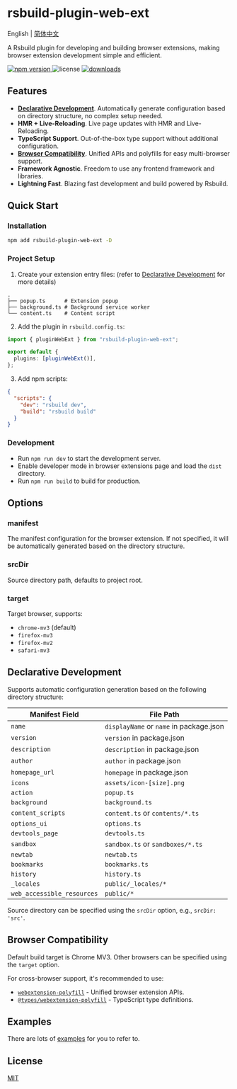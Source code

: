 # rsbuild-plugin-web-ext

English | [简体中文](./README.zh-CN.md)

A Rsbuild plugin for developing and building browser extensions, making browser extension development simple and efficient.

<p>
  <a href="https://npmjs.com/package/rsbuild-plugin-web-ext">
   <img src="https://img.shields.io/npm/v/rsbuild-plugin-web-ext?style=flat-square&colorA=564341&colorB=EDED91" alt="npm version" />
  </a>
  <img src="https://img.shields.io/badge/License-MIT-blue.svg?style=flat-square&colorA=564341&colorB=EDED91" alt="license" />
  <a href="https://npmcharts.com/compare/rsbuild-plugin-web-ext?minimal=true"><img src="https://img.shields.io/npm/dm/rsbuild-plugin-web-ext.svg?style=flat-square&colorA=564341&colorB=EDED91" alt="downloads" /></a>
</p>

## Features

- **[Declarative Development](#declarative-development)**. Automatically generate configuration based on directory structure, no complex setup needed.
- **HMR + Live-Reloading**. Live page updates with HMR and Live-Reloading.
- **TypeScript Support**. Out-of-the-box type support without additional configuration.
- **[Browser Compatibility](#browser-compatibility)**. Unified APIs and polyfills for easy multi-browser support.
- **Framework Agnostic**. Freedom to use any frontend framework and libraries.
- **Lightning Fast**. Blazing fast development and build powered by Rsbuild.

## Quick Start

### Installation

```bash
npm add rsbuild-plugin-web-ext -D
```

### Project Setup

1. Create your extension entry files: (refer to [Declarative Development](#declarative-development) for more details)

```
.
├── popup.ts      # Extension popup
├── background.ts # Background service worker
└── content.ts    # Content script
```

2. Add the plugin in `rsbuild.config.ts`:

```ts
import { pluginWebExt } from "rsbuild-plugin-web-ext";

export default {
  plugins: [pluginWebExt()],
};
```

3. Add npm scripts:

```json
{
  "scripts": {
    "dev": "rsbuild dev",
    "build": "rsbuild build"
  }
}
```

### Development

- Run `npm run dev` to start the development server.
- Enable developer mode in browser extensions page and load the `dist` directory.
- Run `npm run build` to build for production.

## Options

### manifest

The manifest configuration for the browser extension. If not specified, it will be automatically generated based on the directory structure.

### srcDir

Source directory path, defaults to project root.

### target

Target browser, supports:

- `chrome-mv3` (default)
- `firefox-mv3`
- `firefox-mv2`
- `safari-mv3`

<h2 id="declarative-development">Declarative Development</h2>

Supports automatic configuration generation based on the following directory structure:

| Manifest Field             | File Path                               |
| -------------------------- | --------------------------------------- |
| `name`                     | `displayName` or `name` in package.json |
| `version`                  | `version` in package.json               |
| `description`              | `description` in package.json           |
| `author`                   | `author` in package.json                |
| `homepage_url`             | `homepage` in package.json              |
| `icons`                    | `assets/icon-[size].png`                |
| `action`                   | `popup.ts`                              |
| `background`               | `background.ts`                         |
| `content_scripts`          | `content.ts` or `contents/*.ts`         |
| `options_ui`               | `options.ts`                            |
| `devtools_page`            | `devtools.ts`                           |
| `sandbox`                  | `sandbox.ts` or `sandboxes/*.ts`        |
| `newtab`                   | `newtab.ts`                             |
| `bookmarks`                | `bookmarks.ts`                          |
| `history`                  | `history.ts`                            |
| `_locales`                 | `public/_locales/*`                     |
| `web_accessible_resources` | `public/*`                              |

Source directory can be specified using the `srcDir` option, e.g., `srcDir: 'src'`.

<h2 id="browser-compatibility">Browser Compatibility</h2>

Default build target is Chrome MV3. Other browsers can be specified using the `target` option.

For cross-browser support, it's recommended to use:

- [`webextension-polyfill`](https://www.npmjs.com/package/webextension-polyfill) - Unified browser extension APIs.
- [`@types/webextension-polyfill`](https://www.npmjs.com/package/@types/webextension-polyfill) - TypeScript type definitions.

## Examples

There are lots of [examples](./examples) for you to refer to.


## License

[MIT](./LICENSE)
